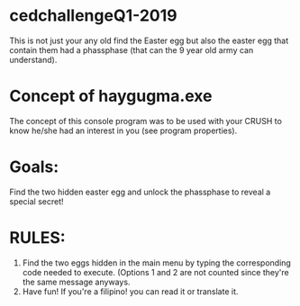 # cedchallengeQ1-2019
This is not just your any old find the Easter egg but also the easter egg that contain them had a phassphase (that can the 9 year old army can understand).

# Concept of haygugma.exe
The concept of this console program was to be used with your CRUSH to know he/she had an interest in you (see program properties).

# Goals:
Find the two hidden easter egg and unlock the phassphase to reveal a special secret!

# RULES:
1. Find the two eggs hidden in the main menu by typing the corresponding code needed to execute.
 (Options 1 and 2 are not counted since they're the same message anyways.
2. Have fun! If you're a filipino! you can read it or translate it. 
